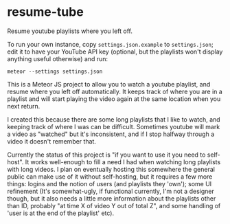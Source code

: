 # resume-tube
Resume youtube playlists where you left off. 

To run your own instance, copy `settings.json.example` to `settings.json`; edit it to have your YouTube API key (optional, but the playlists won't display anything useful otherwise) and run:

```meteor --settings settings.json```

This is a Meteor JS project to allow you to watch a youtube playlist, and resume where you left off automatically. It keeps track of where you are in a playlist and will start playing the video again at the same location when you next return. 

I created this because there are some long playlists that I like to watch, and keeping track of where I was can be difficult. Sometimes youtube will mark a video as "watched" but it's inconsistent, and if I stop halfway through a video it doesn't remember that. 

Currently the status of this project is "if you want to use it you need to self-host". It works well-enough to fill a need I had when watching long playlists with long videos. I plan on eventually hosting this somewhere the general public can make use of it without self-hosting, but it requires a few more things: logins and the notion of users (and playlists they 'own'); some UI refinement (It's somewhat-ugly, if functional currently, I'm not a designer though, but it also needs a little more information about the playlists other than ID, probably "at time X of video Y out of total Z", and some handling of 'user is at the end of the playlist' etc).
